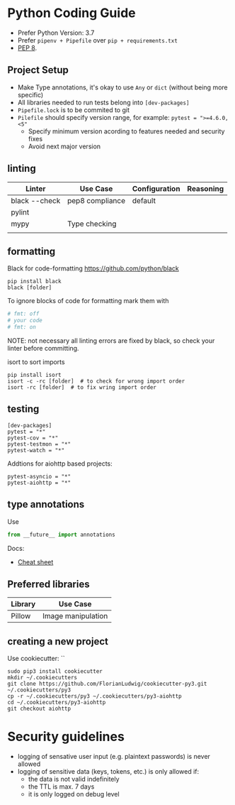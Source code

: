 # Python Coding Guide


 * Prefer Python Version: 3.7
 * Prefer `pipenv + Pipefile` over `pip + requirements.txt`
 * [PEP 8](https://www.python.org/dev/peps/pep-0008/).


## Project Setup

 * Make Type annotations, it's okay to use `Any` or `dict` (without being more specific)
 *  All libraries needed to run tests belong into `[dev-packages]`
 * `Pipefile.lock` is to be commited to git
 * `Pilefile` should specify version range, for example: `pytest = ">=4.6.0,<5"`
   * Specify minimum version acording to features needed and security fixes
   * Avoid next major version


## linting

| Linter        | Use Case        | Configuration | Reasoning |
|---------------|-----------------|---------------|-----------|
| black --check | pep8 compliance | default       |           |
| pylint        |                 |               |           |
| mypy          | Type checking   |               |           |
|               |                 |               |           |


## formatting

Black for code-formatting
https://github.com/python/black

```
pip install black
black [folder]
```

To ignore blocks of code for formatting mark them with
```python
# fmt: off
# your code
# fmt: on
```

NOTE: not necessary all linting errors are fixed by black, so check your linter before committing.


isort to sort imports

```
pip install isort
isort -c -rc [folder]  # to check for wrong import order
isort -rc [folder]  # to fix wring import order
```


## testing

```
[dev-packages]
pytest = "*"
pytest-cov = "*"
pytest-testmon = "*"
pytest-watch = "*"
```

Addtions for aiohttp based projects:
```
pytest-asyncio = "*"
pytest-aiohttp = "*"
```

## type annotations


Use
```python
from __future__ import annotations
```

Docs:

 * [Cheat sheet](https://mypy.readthedocs.io/en/latest/cheat_sheet_py3.html)

## Preferred libraries


Library | Use Case
--------|--------------------
Pillow  | Image manipulation


## creating a new project

  Use cookiecutter: ``

```
sudo pip3 install cookiecutter
mkdir ~/.cookiecutters
git clone https://github.com/FlorianLudwig/cookiecutter-py3.git ~/.cookiecutters/py3
cp -r ~/.cookiecutters/py3 ~/.cookiecutters/py3-aiohttp
cd ~/.cookiecutters/py3-aiohttp
git checkout aiohttp
```

# Security guidelines

 * logging of sensative user input (e.g. plaintext passwords) is never allowed
 * logging of sensitive data (keys, tokens, etc.) is only allowed if:
   * the data is not valid indefinitely
   * the TTL is max. 7 days
   * it is only logged on debug level
